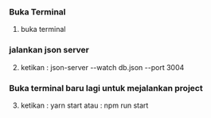 ### Buka Terminal
1. buka terminal
### jalankan json server
2. ketikan : json-server --watch db.json --port 3004
### Buka terminal baru lagi untuk mejalankan project
3. ketikan : yarn start 
atau : npm run start

